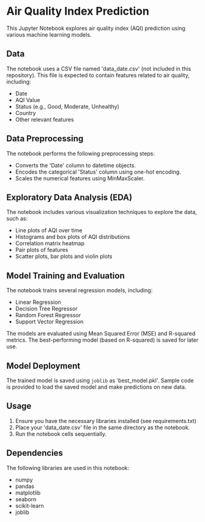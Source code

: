# Air Quality Index Prediction

This Jupyter Notebook explores air quality index (AQI) prediction using various machine learning models.

## Data

The notebook uses a CSV file named 'data_date.csv' (not included in this repository). This file is expected to contain features related to air quality, including:

* Date
* AQI Value
* Status (e.g., Good, Moderate, Unhealthy)
* Country
* Other relevant features

## Data Preprocessing

The notebook performs the following preprocessing steps:

* Converts the 'Date' column to datetime objects.
* Encodes the categorical 'Status' column using one-hot encoding.
* Scales the numerical features using MinMaxScaler.

## Exploratory Data Analysis (EDA)

The notebook includes various visualization techniques to explore the data, such as:

* Line plots of AQI over time
* Histograms and box plots of AQI distributions
* Correlation matrix heatmap
* Pair plots of features
* Scatter plots, bar plots and violin plots

## Model Training and Evaluation

The notebook trains several regression models, including:

* Linear Regression
* Decision Tree Regressor
* Random Forest Regressor
* Support Vector Regression

The models are evaluated using Mean Squared Error (MSE) and R-squared metrics.  The best-performing model (based on R-squared) is saved for later use.

## Model Deployment

The trained model is saved using `joblib` as 'best_model.pkl'.  Sample code is provided to load the saved model and make predictions on new data.

## Usage

1.  Ensure you have the necessary libraries installed (see requirements.txt)
2.  Place your 'data_date.csv' file in the same directory as the notebook.
3.  Run the notebook cells sequentially.

## Dependencies

The following libraries are used in this notebook:

* numpy
* pandas
* matplotlib
* seaborn
* scikit-learn
* joblib

